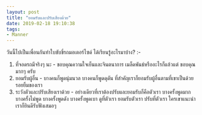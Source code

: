 ```yaml
---
layout: post
title: "ยอมรับและปรับเสียงด้วย"
date: 2019-02-18 19:10:38
tags:
- Manner
---
```

วันนี้ไปเป็นเพื่อนกันทำใบขับขี่รถมอเตอร์ไซด์ ได้เรียนรู้อะไรมาบ้าง? :-

1. ที่จอดรถมีจริงๆ นะ - ขอบคุณความใจเย็นและจินตนาการ เมล็ดพันธ์หรืออะไรก็แล้วแต่ ขอบคุณมากๆ ครับ
2. ยอมรับผู้อื่น - บางคนก็พูดนุ่มนวล บางคนก็พูดดุดัน ที่สำคัญเราก็ยอมรับผู้อื่นตามที่เขาเป็นด้วยรอยยิ้มของเรา
3. ระวังตัวและปรับเสียงเราด้วย - อย่างเดียวที่เราต้องปรับและยอมรับก็คือตัวเรา บางครั้งพูดมาก บางครั้งไม่พูด บางครั้งพูดดัง บางครั้งพูดเบา ดูที่ตัวเรา ยอมรับตัวเรา ปรับที่ตัวเรา ใครเขาแนะนำเราก็ยินดีรับฟังเสมอๆ
